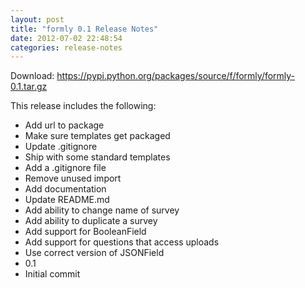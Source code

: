 ```yaml
---
layout: post
title: "formly 0.1 Release Notes"
date: 2012-07-02 22:48:54
categories: release-notes
---
```


Download: <https://pypi.python.org/packages/source/f/formly/formly-0.1.tar.gz>

This release includes the following:

* Add url to package
* Make sure templates get packaged
* Update .gitignore
* Ship with some standard templates
* Add a .gitignore file
* Remove unused import
* Add documentation
* Update README.md
* Add ability to change name of survey
* Add ability to duplicate a survey
* Add support for BooleanField
* Add support for questions that access uploads
* Use correct version of JSONField
* 0.1
* Initial commit
